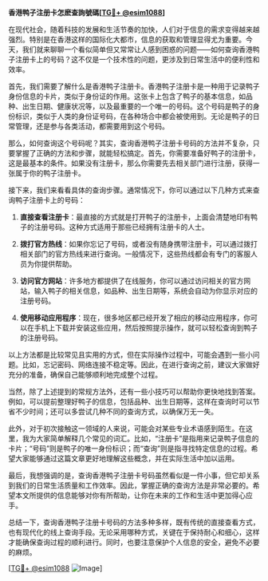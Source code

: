 **香港鸭子注册卡怎麽查詢號碼[[TG💪+ @esim1088](https://t.me/s/esim1088)]**

在现代社会，随着科技的发展和生活节奏的加快，人们对于信息的需求变得越来越强烈。特别是在香港这样的国际化大都市，信息的获取和管理显得尤为重要。今天，我们就来聊聊一个看似简单但又常常让人感到困惑的问题——如何查询香港鸭子注册卡上的号码？这不仅是一个技术性的问题，更涉及到日常生活中的便利性和效率。

首先，我们需要了解什么是香港鸭子注册卡。香港鸭子注册卡是一种用于记录鸭子身份信息的卡片，类似于身份证的作用。这张卡上包含了鸭子的基本信息，如品种、出生日期、健康状况等，以及最重要的一个唯一的号码。这个号码是鸭子的身份标识，类似于人类的身份证号码，在各种场合中都会被使用到。无论是鸭子的日常管理，还是参与各类活动，都需要用到这个号码。

那么，如何查询这个号码呢？其实，查询香港鸭子注册卡号码的方法并不复杂，只要掌握了正确的方法和步骤，就能轻松搞定。首先，你需要准备好鸭子的注册卡，这是最基本的条件。如果没有注册卡，那么你需要先去相关部门进行注册，获得一张属于你的鸭子注册卡。

接下来，我们来看看具体的查询步骤。通常情况下，你可以通过以下几种方式来查询鸭子注册卡上的号码：

1. **直接查看注册卡**：最直接的方式就是打开鸭子的注册卡，上面会清楚地印有鸭子的注册号码。这种方式适用于那些已经拥有注册卡的人士。

2. **拨打官方热线**：如果你忘记了号码，或者没有随身携带注册卡，可以通过拨打相关部门的官方热线来进行查询。一般情况下，这些热线都会有专门的客服人员为你提供帮助。

3. **访问官方网站**：许多地方都提供了在线服务，你可以通过访问相关的官方网站，输入鸭子的相关信息，如品种、出生日期等，系统会自动为你显示对应的注册号码。

4. **使用移动应用程序**：现在，很多地区都已经开发了相应的移动应用程序，你可以在手机上下载并安装这些应用，然后按照提示操作，就可以轻松查询到鸭子的注册号码。

以上方法都是比较常见且实用的方式，但在实际操作过程中，可能会遇到一些小问题。比如，忘记密码、网络连接不稳定等。因此，在进行查询之前，建议大家做好充分的准备，确保自己能够顺利地完成整个过程。

当然，除了上述提到的常规方法外，还有一些小技巧可以帮助你更快地找到答案。例如，可以提前整理好鸭子的信息，包括品种、出生日期等，这样在查询时可以节省不少时间；还可以多尝试几种不同的查询方式，以确保万无一失。

此外，对于初次接触这一领域的人来说，可能会对某些专业术语感到陌生。在这里，我为大家简单解释几个常见的词汇。比如，“注册卡”是指用来记录鸭子信息的卡片；“号码”则是鸭子的唯一身份标识；而“查询”则是指寻找特定信息的过程。希望大家能够通过这篇文章更好地理解这些概念，并在实际生活中加以运用。

最后，我想强调的是，查询香港鸭子注册卡号码虽然看似是一件小事，但它却关系到我们的日常生活质量和工作效率。因此，掌握正确的查询方法是非常必要的。希望本文所提供的信息能够对你有所帮助，让你在未来的工作和生活中更加得心应手。

总结一下，查询香港鸭子注册卡号码的方法多种多样，既有传统的直接查看方式，也有现代化的线上查询手段。无论采用哪种方式，关键在于保持耐心和细心，这样才能确保查询过程的顺利进行。同时，也要注意保护个人信息的安全，避免不必要的麻烦。

[[TG💪+ @esim1088](https://t.me/s/esim1088) ![Image](https://i.postimg.cc/4NQfJmqS/Snipaste-2025-05-13-00-14-12.png)]